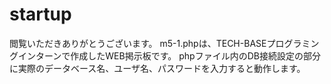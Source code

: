 # startup

閲覧いただきありがとうございます。
m5-1.phpは、TECH-BASEプログラミングインターンで作成したWEB掲示板です。
phpファイル内のDB接続設定の部分に実際のデータベース名、ユーザ名、パスワードを入力すると動作します。

